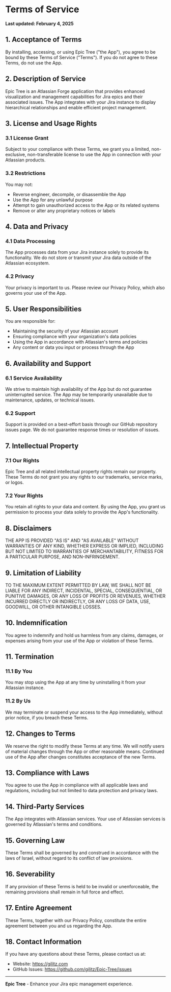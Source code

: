 # Terms of Service

**Last updated: February 4, 2025**

## 1. Acceptance of Terms

By installing, accessing, or using Epic Tree ("the App"), you agree to be bound by these Terms of Service ("Terms"). If you do not agree to these Terms, do not use the App.

## 2. Description of Service

Epic Tree is an Atlassian Forge application that provides enhanced visualization and management capabilities for Jira epics and their associated issues. The App integrates with your Jira instance to display hierarchical relationships and enable efficient project management.

## 3. License and Usage Rights

### 3.1 License Grant

Subject to your compliance with these Terms, we grant you a limited, non-exclusive, non-transferable license to use the App in connection with your Atlassian products.

### 3.2 Restrictions

You may not:

- Reverse engineer, decompile, or disassemble the App
- Use the App for any unlawful purpose
- Attempt to gain unauthorized access to the App or its related systems
- Remove or alter any proprietary notices or labels

## 4. Data and Privacy

### 4.1 Data Processing

The App processes data from your Jira instance solely to provide its functionality. We do not store or transmit your Jira data outside of the Atlassian ecosystem.

### 4.2 Privacy

Your privacy is important to us. Please review our Privacy Policy, which also governs your use of the App.

## 5. User Responsibilities

You are responsible for:

- Maintaining the security of your Atlassian account
- Ensuring compliance with your organization's data policies
- Using the App in accordance with Atlassian's terms and policies
- Any content or data you input or process through the App

## 6. Availability and Support

### 6.1 Service Availability

We strive to maintain high availability of the App but do not guarantee uninterrupted service. The App may be temporarily unavailable due to maintenance, updates, or technical issues.

### 6.2 Support

Support is provided on a best-effort basis through our GitHub repository issues page. We do not guarantee response times or resolution of issues.

## 7. Intellectual Property

### 7.1 Our Rights

Epic Tree and all related intellectual property rights remain our property. These Terms do not grant you any rights to our trademarks, service marks, or logos.

### 7.2 Your Rights

You retain all rights to your data and content. By using the App, you grant us permission to process your data solely to provide the App's functionality.

## 8. Disclaimers

THE APP IS PROVIDED "AS IS" AND "AS AVAILABLE" WITHOUT WARRANTIES OF ANY KIND, WHETHER EXPRESS OR IMPLIED, INCLUDING BUT NOT LIMITED TO WARRANTIES OF MERCHANTABILITY, FITNESS FOR A PARTICULAR PURPOSE, AND NON-INFRINGEMENT.

## 9. Limitation of Liability

TO THE MAXIMUM EXTENT PERMITTED BY LAW, WE SHALL NOT BE LIABLE FOR ANY INDIRECT, INCIDENTAL, SPECIAL, CONSEQUENTIAL, OR PUNITIVE DAMAGES, OR ANY LOSS OF PROFITS OR REVENUES, WHETHER INCURRED DIRECTLY OR INDIRECTLY, OR ANY LOSS OF DATA, USE, GOODWILL, OR OTHER INTANGIBLE LOSSES.

## 10. Indemnification

You agree to indemnify and hold us harmless from any claims, damages, or expenses arising from your use of the App or violation of these Terms.

## 11. Termination

### 11.1 By You

You may stop using the App at any time by uninstalling it from your Atlassian instance.

### 11.2 By Us

We may terminate or suspend your access to the App immediately, without prior notice, if you breach these Terms.

## 12. Changes to Terms

We reserve the right to modify these Terms at any time. We will notify users of material changes through the App or other reasonable means. Continued use of the App after changes constitutes acceptance of the new Terms.

## 13. Compliance with Laws

You agree to use the App in compliance with all applicable laws and regulations, including but not limited to data protection and privacy laws.

## 14. Third-Party Services

The App integrates with Atlassian services. Your use of Atlassian services is governed by Atlassian's terms and conditions.

## 15. Governing Law

These Terms shall be governed by and construed in accordance with the laws of Israel, without regard to its conflict of law provisions.

## 16. Severability

If any provision of these Terms is held to be invalid or unenforceable, the remaining provisions shall remain in full force and effect.

## 17. Entire Agreement

These Terms, together with our Privacy Policy, constitute the entire agreement between you and us regarding the App.

## 18. Contact Information

If you have any questions about these Terms, please contact us at:

- Website: https://gilitz.com
- GitHub Issues: https://github.com/gilitz/Epic-Tree/issues

---

**Epic Tree** - Enhance your Jira epic management experience.
